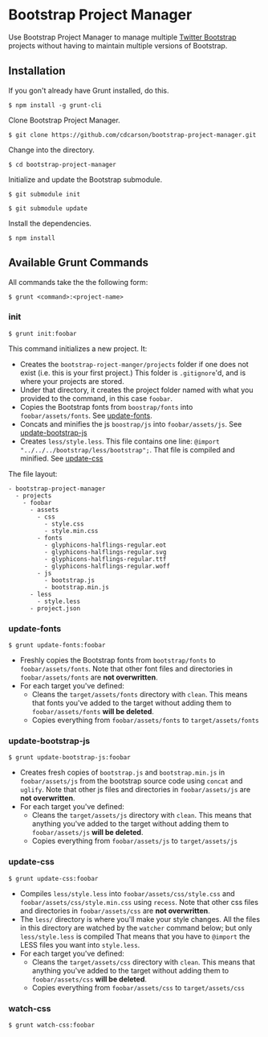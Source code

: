 # Bootstrap Project Manager

Use Bootstrap Project Manager to manage multiple [Twitter Bootstrap](https://github.com/twbs/bootstrap) projects without having to maintain multiple versions of Bootstrap.

## Installation

If you gon't already have Grunt installed, do this. 

```
$ npm install -g grunt-cli
```

Clone Bootstrap Project Manager.

```
$ git clone https://github.com/cdcarson/bootstrap-project-manager.git
``` 

Change into the directory.

```
$ cd bootstrap-project-manager
```

Initialize and update the Bootstrap submodule.

```
$ git submodule init
```

```
$ git submodule update
```

Install the dependencies.

```
$ npm install
```

## Available Grunt Commands

All commands take the the following form:

```
$ grunt <command>:<project-name>
```

### init

```
$ grunt init:foobar
```

This command initializes a new project. It:

 - Creates the `bootstrap-roject-manger/projects` folder if one does not exist (i.e. this is your first project.) This folder is `.gitignore`'d, and is where your projects are stored. 
 - Under that directory, it creates the project folder named with what you provided to the command, in this case `foobar`.
 - Copies the Bootstrap fonts from `boostrap/fonts` into `foobar/assets/fonts`. See [update-fonts](#update-fonts).
 - Concats and minifies the js `boostrap/js` into `foobar/assets/js`. See [update-bootstrap-js](#update-bootstrap-js)
 - Creates `less/style.less`. This file contains one line: `@import "../../../bootstrap/less/bootstrap";`. That file is compiled and minified. See [update-css](#update-css)

The file layout:

```
- bootstrap-project-manager
  - projects
    - foobar
      - assets
        - css
          - style.css
          - style.min.css
        - fonts
          - glyphicons-halflings-regular.eot	
          - glyphicons-halflings-regular.svg
          - glyphicons-halflings-regular.ttf
          - glyphicons-halflings-regular.woff
        - js
          - bootstrap.js
          - bootstrap.min.js
      - less
        - style.less
      - project.json
```



 

### update-fonts

```
$ grunt update-fonts:foobar
```

 - Freshly copies the Bootstrap fonts from `bootstrap/fonts` to `foobar/assets/fonts`. Note that other font files and directories in `foobar/assets/fonts` are **not overwritten**.
 - For each target you've defined:
   - Cleans the `target/assets/fonts` directory with `clean`. This means that fonts you've added to the target without adding them to `foobar/assets/fonts` **will be deleted**.
   - Copies everything from `foobar/assets/fonts` to `target/assets/fonts`
   
### update-bootstrap-js

```
$ grunt update-bootstrap-js:foobar
```
 - Creates fresh copies of `bootstrap.js` and `bootstrap.min.js` in `foobar/assets/js` from the bootstrap source code using `concat` and `uglify`. Note that other js files and directories in `foobar/assets/js` are **not overwritten**.
 - For each target you've defined:
    - Cleans the `target/assets/js` directory with `clean`. This means that anything you've added to the target without adding them to `foobar/assets/js` **will be deleted**.
   - Copies everything from `foobar/assets/js` to `target/assets/js`

### update-css

```
$ grunt update-css:foobar
```

 - Compiles `less/style.less` into `foobar/assets/css/style.css` and `foobar/assets/css/style.min.css` using `recess`. Note that other css files and directories in `foobar/assets/css` are **not overwritten**.
- The `less/` directory is where you'll make your style changes.  All the files in this directory are watched by the `watcher` command below; but only `less/style.less` is compiled  That means that you have to `@import` the LESS files you want into `style.less`.
- For each target you've defined:
    - Cleans the `target/assets/css` directory with `clean`. This means that anything you've added to the target without adding them to `foobar/assets/css` **will be deleted**.
   - Copies everything from `foobar/assets/css` to `target/assets/css`


### watch-css

```
$ grunt watch-css:foobar
```







